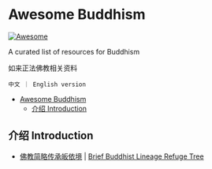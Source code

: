 # Awesome Buddhism 

[![Awesome](https://awesome.re/badge.svg)](https://awesome.re)

A curated list of resources for Buddhism

如来正法佛教相关资料

`中文 ｜ English version`

- [Awesome Buddhism](#awesome-buddhism)
  - [介绍 Introduction](#介绍-introduction)

## 介绍 Introduction
- [佛教简略传承皈依境](https://www.wbahq.org/ch/%e4%bd%9b%e6%95%99%e7%b0%a1%e7%95%a5%e5%82%b3%e6%89%bf%e7%9a%88%e4%be%9d%e5%a2%83/) | [Brief Buddhist Lineage Refuge Tree](https://www.wbahq.org/brief-buddhist-lineage-refuge-tree/)



